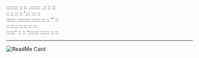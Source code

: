                                                   
::::::::  ::    ::  .:::::::    .::     ::    ::  
::        ::    ::  ::         ':::     :::   ::  
::::::.   ::::::::  ::::::       ::     :: '' ::  
      ::  ::    ::  ::           ::     ::   :::  
::::::'   ::    ::  ':::::::   ::::::   ::    ::  

---

![ReadMe Card](https://github-readme-stats.vercel.app/api?username=5he1n&theme=midnight-purple)
